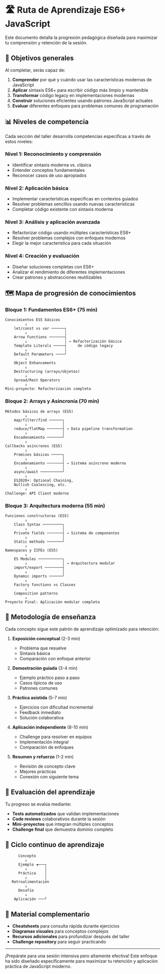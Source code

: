 # 🛣️ Ruta de Aprendizaje ES6+ JavaScript

Este documento detalla la progresión pedagógica diseñada para maximizar tu comprensión y retención de la sesión.

## 🎯 Objetivos generales

Al completar, serás capaz de:

1. **Comprender** por qué y cuándo usar las características modernas de JavaScript
2. **Aplicar** sintaxis ES6+ para escribir código más limpio y mantenible
3. **Transformar** código legacy en implementaciones modernas
4. **Construir** soluciones eficientes usando patrones JavaScript actuales
5. **Evaluar** diferentes enfoques para problemas comunes de programación

## 📊 Niveles de competencia

Cada sección del taller desarrolla competencias específicas a través de estos niveles:

### Nivel 1: Reconocimiento y comprensión

- Identificar sintaxis moderna vs. clásica
- Entender conceptos fundamentales
- Reconocer casos de uso apropiados

### Nivel 2: Aplicación básica

- Implementar características específicas en contextos guiados
- Resolver problemas sencillos usando nuevas características
- Completar código existente con sintaxis moderna

### Nivel 3: Análisis y aplicación avanzada

- Refactorizar código usando múltiples características ES6+
- Resolver problemas complejos con enfoques modernos
- Elegir la mejor característica para cada situación

### Nivel 4: Creación y evaluación

- Diseñar soluciones completas con ES6+
- Analizar el rendimiento de diferentes implementaciones
- Crear patrones y abstracciones reutilizables

## 🗺️ Mapa de progresión de conocimientos

### Bloque 1: Fundamentos ES6+ (75 min)

```plain
Conocimientos ES5 básicos
         ↓
    let/const vs var ──────┐
         ↓                 │
    Arrow Functions ───────┤
         ↓                 │ → Refactorización básica
    Template Literals ─────┤     de código legacy
         ↓                 │
    Default Parameters ────┘
         ↓
    Object Enhancements
         ↓
    Destructuring (arrays/objetos)
         ↓
    Spread/Rest Operators
         ↓
Mini-proyecto: Refactorización completa
```

### Bloque 2: Arrays y Asincronía (70 min)

```plain
Métodos básicos de arrays (ES5)
         ↓
    map/filter/find ──────┐
         ↓                │
    reduce/flatMap ───────┤ → Data pipeline transformation
         ↓                │
    Encadenamiento ───────┘
         ↓
Callbacks asíncronos (ES5)
         ↓
    Promises básicas ─────┐
         ↓                │
    Encadenamiento ───────┤ → Sistema asíncrono moderno
         ↓                │
    async/await ──────────┘
         ↓
    ES2020+: Optional Chaining, 
    Nullish Coalescing, etc.
         ↓
Challenge: API Client moderno
```

### Bloque 3: Arquitectura moderna (55 min)

```plain
Funciones constructoras (ES5)
         ↓
    Class Syntax ─────────┐
         ↓                │
    Private fields ───────┤ → Sistema de componentes
         ↓                │
    Static methods ───────┘
         ↓
Namespaces y IIFEs (ES5)
         ↓
    ES Modules ───────────┐
         ↓                │ → Arquitectura modular
    import/export ────────┤
         ↓                │
    Dynamic imports ──────┘
         ↓
    Factory functions vs Classes
         ↓
    Composition patterns
         ↓
Proyecto Final: Aplicación modular completa
```

## 🧠 Metodología de enseñanza

Cada concepto sigue este patrón de aprendizaje optimizado para retención:

1. **Exposición conceptual** (2-3 min)
   - Problema que resuelve
   - Sintaxis básica
   - Comparación con enfoque anterior

2. **Demostración guiada** (3-4 min)
   - Ejemplo práctico paso a paso
   - Casos típicos de uso
   - Patrones comunes

3. **Práctica asistida** (5-7 min)
   - Ejercicios con dificultad incremental
   - Feedback inmediato
   - Solución colaborativa

4. **Aplicación independiente** (8-10 min)
   - Challenge para resolver en equipos
   - Implementación integral
   - Comparación de enfoques

5. **Resumen y refuerzo** (1-2 min)
   - Revisión de concepto clave
   - Mejores prácticas
   - Conexión con siguiente tema

## 📝 Evaluación del aprendizaje

Tu progreso se evalúa mediante:

- **Tests automatizados** que validan implementaciones
- **Code reviews** colaborativos durante la sesión
- **Mini-proyectos** que integran múltiples conceptos
- **Challenge final** que demuestra dominio completo

## 🔄 Ciclo continuo de aprendizaje

```plain
      Concepto
         ↓
      Ejemplo ◄───┐
         ↓        │
      Práctica    │
         ↓        │
   Retroalimentación
         ↓
      Desafío
         ↓
    Aplicación ───┘
```

## 🧩 Material complementario

- **Cheatsheets** para consulta rápida durante ejercicios
- **Diagramas visuales** para conceptos complejos
- **Recursos adicionales** para profundizar después del taller
- **Challenge repository** para seguir practicando

---

¡Prepárate para una sesión intensiva pero altamente efectiva! Este enfoque ha sido diseñado específicamente para maximizar tu retención y aplicación práctica de JavaScript moderno.
